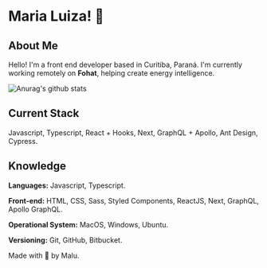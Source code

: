 # Maria Luiza! 🌱

## About Me
Hello! I'm a front end developer based in Curitiba, Paraná. I'm currently working remotely on **Fohat**, helping create energy intelligence.

![Anurag's github stats](https://github-readme-stats.vercel.app/api?username=comarialuiza&show_icons=true&theme=dracula)

## Current Stack
Javascript, Typescript, React + Hooks, Next, GraphQL + Apollo, Ant Design, Cypress.

## Knowledge

**Languages:** 
Javascript, Typescript.

**Front-end:**
HTML, CSS, Sass, Styled Components, ReactJS, Next, GraphQL, Apollo GraphQL.

**Operational System:**
MacOS, Windows, Ubuntu.

**Versioning:**
Git, GitHub, Bitbucket.

Made with 💖 by Malu.